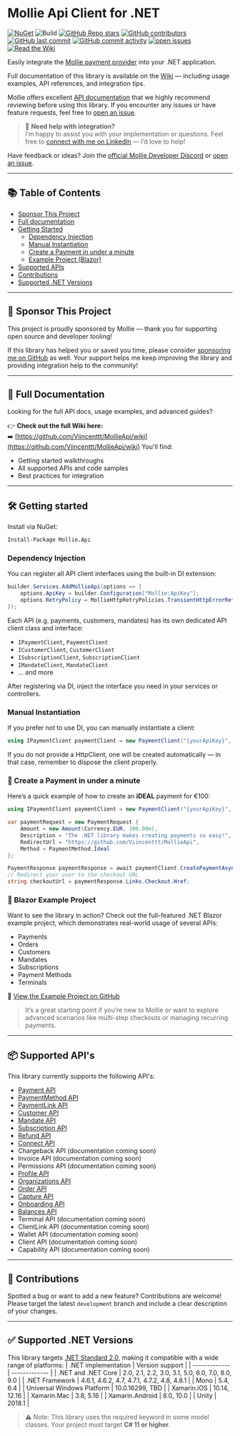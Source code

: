 # Mollie Api Client for .NET
[![NuGet](https://img.shields.io/nuget/v/Mollie.Api.svg)](https://www.nuget.org/packages/Mollie.Api)
![Build](https://github.com/Viincenttt/MollieApi/workflows/Run%20automated%20tests/badge.svg)
[![GitHub Repo stars](https://img.shields.io/github/stars/Viincenttt/MollieApi)](https://github.com/Viincenttt/MollieApi/stargazers)
[![GitHub contributors](https://img.shields.io/github/contributors/Viincenttt/MollieApi)](https://github.com/Viincenttt/MollieApi/graphs/contributors)
[![GitHub last commit](https://img.shields.io/github/last-commit/Viincenttt/MollieApi)](https://github.com/Viincenttt/MollieApi)
[![GitHub commit activity](https://img.shields.io/github/commit-activity/m/Viincenttt/MollieApi)](https://github.com/Viincenttt/MollieApi/graphs/commit-activity)
[![open issues](https://img.shields.io/github/issues/Viincenttt/MollieApi)](https://github.com/Viincenttt/MollieApi/issues)
[![Read the Wiki](https://img.shields.io/badge/docs-Wiki-blue)](https://github.com/Viincenttt/MollieApi/wiki)

Easily integrate the [Mollie payment provider](https://www.mollie.com) into your .NET application.

Full documentation of this library is available on the [Wiki](https://github.com/Viincenttt/MollieApi/wiki) — including usage examples, API references, and integration tips.

Mollie offers excellent [API documentation](https://docs.mollie.com/) that we highly recommend reviewing before using this library. If you encounter any issues or have feature requests, feel free to [open an issue](https://github.com/Viincenttt/MollieApi/issues). 

> 💬 **Need help with integration?**  
> I’m happy to assist you with your implementation or questions. Feel free to [connect with me on LinkedIn](https://www.linkedin.com/in/vincent-kok-4aa44211/) — I’d love to help!

Have feedback or ideas? Join the [official Mollie Developer Discord](https://discord.gg/Pdy49HxCWZ) or [open an issue](https://github.com/Viincenttt/MollieApi/issues).

---

## 📚 Table of Contents
- [Sponsor This Project](#-sponsor-this-project)
- [Full documentation](#-full-documentation)
- [Getting Started](#-getting-started)
  - [Dependency Injection](#dependency-injection)
  - [Manual Instantiation](#manual-instantiation)
  - [Create a Payment in under a minute](#-create-a-payment-in-under-a-minute)
  - [Example Project (Blazor)](#-blazor-example-project)
- [Supported APIs](#-supported-apis)
- [Contributions](#-contributions)
- [Supported .NET Versions](#-supported-net-versions)

---

## 💖 Sponsor This Project
This project is proudly sponsored by Mollie — thank you for supporting open source and developer tooling!

If this library has helped you or saved you time, please consider [sponsoring me on GitHub](https://github.com/sponsors/Viincenttt) as well.
Your support helps me keep improving the library and providing integration help to the community!

---

## 📖 Full Documentation
Looking for the full API docs, usage examples, and advanced guides?

👉 **Check out the full Wiki here:**  
➡️ [https://github.com/Viincenttt/MollieApi/wiki](https://github.com/Viincenttt/MollieApi/wiki)
You'll find:
- Getting started walkthroughs
- All supported APIs and code samples
- Best practices for integration

--- 

## 🛠 Getting started
Install via NuGet:
```bash
Install-Package Mollie.Api
```

### Dependency Injection
You can register all API client interfaces using the built-in DI extension:
```csharp
builder.Services.AddMollieApi(options => {
    options.ApiKey = builder.Configuration["Mollie:ApiKey"];
    options.RetryPolicy = MollieHttpRetryPolicies.TransientHttpErrorRetryPolicy();
});
```
Each API (e.g. payments, customers, mandates) has its own dedicated API client class and interface:
* `IPaymentClient`, `PaymentClient`
* `ICustomerClient`, `CustomerClient`
* `ISubscriptionClient`, `SubscriptionClient`
* `IMandateClient`, `MandateClient`
* ... and more

After registering via DI, inject the interface you need in your services or controllers.

### Manual Instantiation
If you prefer not to use DI, you can manually instantiate a client:
``` csharp
using IPaymentClient paymentClient = new PaymentClient("{yourApiKey}", new HttpClient());
```
If you do not provide a HttpClient, one will be created automatically — in that case, remember to dispose the client properly.

### 🚀 Create a Payment in under a minute
Here’s a quick example of how to create an **iDEAL** payment for €100:
```csharp
using IPaymentClient paymentClient = new PaymentClient("{yourApiKey}", new HttpClient());

var paymentRequest = new PaymentRequest {
    Amount = new Amount(Currency.EUR, 100.00m),
    Description = "The .NET library makes creating payments so easy!",
    RedirectUrl = "https://github.com/Viincenttt/MollieApi",
    Method = PaymentMethod.Ideal
};

PaymentResponse paymentResponse = await paymentClient.CreatePaymentAsync(paymentRequest);
// Redirect your user to the checkout URL
string checkoutUrl = paymentResponse.Links.Checkout.Href;
```

### 🧪 Blazor Example Project
Want to see the library in action? Check out the full-featured .NET Blazor example project, which demonstrates real-world usage of several APIs:
* Payments
* Orders
* Customers
* Mandates
* Subscriptions
* Payment Methods
* Terminals

🔗 [View the Example Project on GitHub](https://github.com/Viincenttt/MollieApi/tree/development/samples/Mollie.WebApplication.Blazor)
> It’s a great starting point if you’re new to Mollie or want to explore advanced scenarios like multi-step checkouts or managing recurring payments.

---

## 📦 Supported API's
This library currently supports the following API's:
- [Payment API](https://github.com/Viincenttt/MollieApi/wiki/02.-Payment-API)
- [PaymentMethod API](https://github.com/Viincenttt/MollieApi/wiki/03.-Payment-method-API)
- [PaymentLink API](https://github.com/Viincenttt/MollieApi/wiki/14.-Payment-link-Api)
- [Customer API](https://github.com/Viincenttt/MollieApi/wiki/05.-Customer-API)
- [Mandate API](https://github.com/Viincenttt/MollieApi/wiki/06.-Mandate-API)
- [Subscription API](https://github.com/Viincenttt/MollieApi/wiki/07.-Subscription-API)
- [Refund API](https://github.com/Viincenttt/MollieApi/wiki/04.-Refund-API)
- [Connect API](https://github.com/Viincenttt/MollieApi/wiki/10.-Connect-Api)
- Chargeback API (documentation coming soon)
- Invoice API (documentation coming soon)
- Permissions API (documentation coming soon)
- [Profile API](https://github.com/Viincenttt/MollieApi/wiki/11.-Profile-Api)
- [Organizations API](https://github.com/Viincenttt/MollieApi/wiki/09.-Organization-API)
- [Order API](https://github.com/Viincenttt/MollieApi/wiki/08.-Order-API)
- [Capture API](https://github.com/Viincenttt/MollieApi/wiki/12.-Captures-API)
- [Onboarding API](https://github.com/Viincenttt/MollieApi/wiki/13.-Onboarding-Api)
- [Balances API](https://github.com/Viincenttt/MollieApi/wiki/15.-Balances-Api)
- Terminal API (documentation coming soon)
- ClientLink API (documentation coming soon)
- Wallet API (documentation coming soon)
- Client API (documentation coming soon)
- Capability API (documentation coming soon)

---

## 🤝 Contributions
Spotted a bug or want to add a new feature? Contributions are welcome! Please target the latest `development` branch and include a clear description of your changes.

---

## ✅ Supported .NET Versions
This library targets [.NET Standard 2.0](https://docs.microsoft.com/en-us/dotnet/standard/net-standard?tabs=net-standard-2-0), making it compatible with a wide range of platforms:
| .NET implementation  | Version support |
| ------------- | ------------- |
| .NET and .NET Core | 2.0, 2.1, 2.2, 3.0, 3.1, 5.0, 6.0, 7.0, 8.0, 9.0 |
| .NET Framework  | 4.6.1, 4.6.2, 4.7, 4.7.1, 4.7.2, 4.8, 4.8.1  |
| Mono | 5.4, 6.4  |
| Universal Windows Platform | 10.0.16299, TBD |
| Xamarin.iOS | 10.14, 12.16 |
| Xamarin.Mac | 3.8, 5.16 |
| Xamarin.Android | 8.0, 10.0 |
| Unity | 2018.1 |

> ⚠️ Note: This library uses the required keyword in some model classes. Your project must target **C# 11 or higher**.

